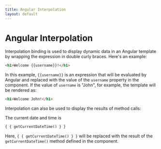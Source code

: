 ```yaml
---
title: Angular Interpolation
layout: default
---
```

# Angular Interpolation


Interpolation binding is used to display dynamic data in an Angular template by wrapping the expression in double curly braces. Here's an example:

```HTML
<h1>Welcome {{username}}!</h1>
```

In this example, `{{username}}` is an expression that will be evaluated by Angular and replaced with the value of the `username` property in the component. If the value of `username` is "John", for example, the template will be rendered as:

```HTML
<h1>Welcome John!</h1>
```

Interpolation can also be used to display the results of method calls:

The current date and time is 

```HTML
{ { getCurrentDateTime() } }
```

Here, `{ { getCurrentDateTime() } }` will be replaced with the result of the `getCurrentDateTime()` method defined in the component.
